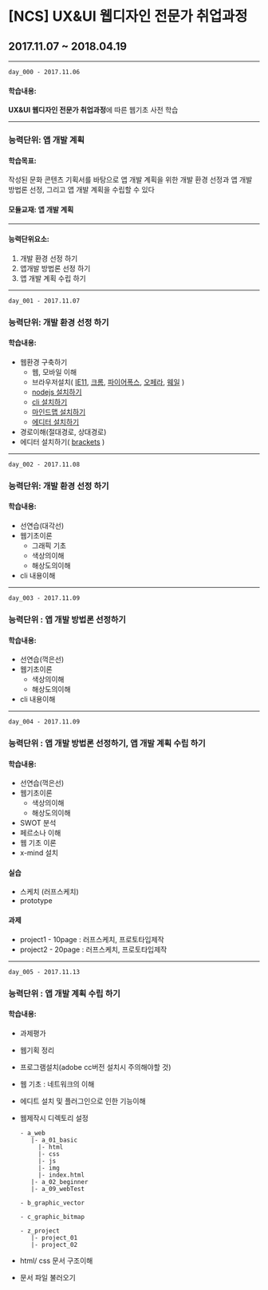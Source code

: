 # [NCS] UX&UI 웹디자인 전문가 취업과정
## 2017.11.07 ~ 2018.04.19
---
`day_000 - 2017.11.06`
#### 학습내용: 
 **UX&UI 웹디자인 전문가 취업과정**에 따른
 웹기초 사전 학습

---

### 능력단위: 앱 개발 계획
#### 학습목표: 
작성된 문화 콘텐츠 기획서를 바탕으로 앱 개발 계획을 위한 개발 환경 선정과 앱 개발 방법론 선정, 그리고 앱 개발 계획을 수립할 수 있다
#### 모듈교재: 앱 개발 계획
---
#### 능력단위요소:
1. 개발 환경 선정 하기
2. 앱개발 방법론 선정 하기  
3. 앱 개발 계획 수립 하기
---

`day_001 - 2017.11.07`

### 능력단위: 개발 환경 선정 하기

#### 학습내용:
 - 웹환경 구축하기
   - 웹, 모바일 이해
   - 브라우저설치(
       [IE11](https://support.microsoft.com/ko-kr/help/17621/internet-explorer-downloads),
       [크롬](http://google.com/chrome),
       [파이어폭스](http://mozilla.com),
       [오페라](http://opera.com),
       [웨일](http://whale.naver.com/) )
   - [nodejs 설치하기](https://nodejs.org/ko/)
   - [cli 설치하기](https://git-scm.com/)
   - [마인드맵 설치하기](http://www.xmind.net/)
   - [에디터 설치하기](http://brackets.io/)
 - 경로이해(절대경로, 상대경로)
 - 에디터 설치하기( [brackets](http://brackets.io) )

---
`day_002 - 2017.11.08`

### 능력단위: 개발 환경 선정 하기

#### 학습내용:
- 선연습(대각선)
- 웹기초이론
    - 그래픽 기초
    - 색상의이해
    - 해상도의이해
- cli 내용이해

---
`day_003 - 2017.11.09`

### 능력단위 : 앱 개발 방법론 선정하기

#### 학습내용:
- 선연습(꺽은선)
- 웹기초이론
    - 색상의이해
    - 해상도의이해
- cli 내용이해
---

`day_004 - 2017.11.09`

### 능력단위 : 앱 개발 방법론 선정하기, 앱 개발 계획 수립 하기

#### 학습내용:

- 선연습(꺽은선)
- 웹기초이론
  - 색상의이해
  - 해상도의이해
- SWOT 분석 
- 페르소나 이해
- 웹 기초 이론
- x-mind 설치

#### 실습

- 스케치 (러프스케치)
- prototype

#### 과제

- project1 - 10page : 러프스케치, 프로토타입제작
- project2 - 20page : 러프스케치, 프로토타입제작

---
`day_005 - 2017.11.13`

### 능력단위 : 앱 개발 계획 수립 하기

#### 학습내용:

- 과제평가


- 웹기획 정리

- 프로그램설치(adobe cc버전 설치시 주의해야할 것)

- 웹 기초 : 네트워크의 이해

- 에디트 설치 및 플러그인으로 인한 기능이해

- 웹제작시 디렉토리 설정

  ```tree
  - a_web
     |- a_01_basic
       |- html
       |- css
       |- js
       |- img
       |- index.html
     |- a_02_beginner
     |- a_09_webTest

  - b_graphic_vector

  - c_graphic_bitmap

  - z_project
     |- project_01
     |- project_02

  ```

- html/ css 문서 구조이해

- 문서 파일 불러오기